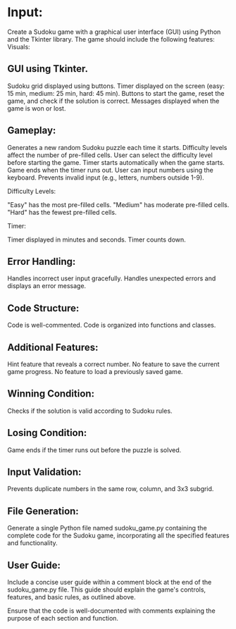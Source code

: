 # Input:

Create a Sudoku game with a graphical user interface (GUI) using Python and the Tkinter library. The game should include the following features:
Visuals:

## GUI using Tkinter.
Sudoku grid displayed using buttons.
Timer displayed on the screen (easy: 15 min, medium: 25 min, hard: 45 min).
Buttons to start the game, reset the game, and check if the solution is correct.
Messages displayed when the game is won or lost.

## Gameplay:

Generates a new random Sudoku puzzle each time it starts.
Difficulty levels affect the number of pre-filled cells.
User can select the difficulty level before starting the game.
Timer starts automatically when the game starts.
Game ends when the timer runs out.
User can input numbers using the keyboard.
Prevents invalid input (e.g., letters, numbers outside 1-9).

Difficulty Levels:

"Easy" has the most pre-filled cells.
"Medium" has moderate pre-filled cells.
"Hard" has the fewest pre-filled cells.

Timer:

Timer displayed in minutes and seconds.
Timer counts down.

## Error Handling:

Handles incorrect user input gracefully.
Handles unexpected errors and displays an error message.

## Code Structure:

Code is well-commented.
Code is organized into functions and classes.

## Additional Features:

Hint feature that reveals a correct number.
No feature to save the current game progress.
No feature to load a previously saved game.

## Winning Condition:

Checks if the solution is valid according to Sudoku rules.

## Losing Condition:

Game ends if the timer runs out before the puzzle is solved.

## Input Validation:

Prevents duplicate numbers in the same row, column, and 3x3 subgrid.

## File Generation:

Generate a single Python file named sudoku_game.py containing the complete code for the Sudoku game, incorporating all the specified features and functionality.

## User Guide:

Include a concise user guide within a comment block at the end of the sudoku_game.py file. This guide should explain the game's controls, features, and basic rules, as outlined above.

Ensure that the code is well-documented with comments explaining the purpose of each section and function.